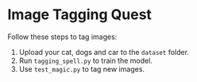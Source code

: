# Image Tagging Quest

Follow these steps to tag images:

1. Upload your cat, dogs and car to the `dataset` folder.
2. Run `tagging_spell.py` to train the model.
3. Use `test_magic.py` to tag new images.
